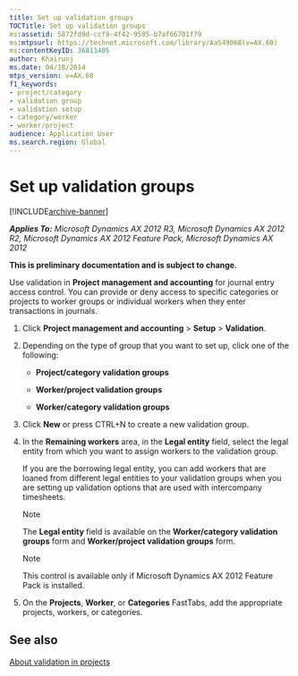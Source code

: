 ```yaml
---
title: Set up validation groups
TOCTitle: Set up validation groups
ms:assetid: 5872fd9d-ccf9-4f42-9595-b7af66701f79
ms:mtpsurl: https://technet.microsoft.com/library/Aa549068(v=AX.60)
ms:contentKeyID: 36811405
author: Khairunj
ms.date: 04/18/2014
mtps_version: v=AX.60
f1_keywords:
- project/category
- validation group
- validation setup
- category/worker
- worker/project
audience: Application User
ms.search.region: Global
---
```


# Set up validation groups 


[!INCLUDE[archive-banner](includes/archive-banner.md)]


_**Applies To:** Microsoft Dynamics AX 2012 R3, Microsoft Dynamics AX 2012 R2, Microsoft Dynamics AX 2012 Feature Pack, Microsoft Dynamics AX 2012_

**This is preliminary documentation and is subject to change.**

Use validation in **Project management and accounting** for journal entry access control. You can provide or deny access to specific categories or projects to worker groups or individual workers when they enter transactions in journals.

1.  Click **Project management and accounting** \> **Setup** \> **Validation**.

2.  Depending on the type of group that you want to set up, click one of the following:
    
      - **Project/category validation groups**
    
      - **Worker/project validation groups**
    
      - **Worker/category validation groups**

3.  Click **New** or press CTRL+N to create a new validation group.

4.  In the **Remaining workers** area, in the **Legal entity** field, select the legal entity from which you want to assign workers to the validation group.
    
    If you are the borrowing legal entity, you can add workers that are loaned from different legal entities to your validation groups when you are setting up validation options that are used with intercompany timesheets.
    
    > [!NOTE]  
    > The <strong>Legal entity</strong> field is available on the <strong>Worker/category validation groups</strong> form and <strong>Worker/project validation groups</strong> form.
    
    > [!NOTE]  
    > <p>This control is available only if Microsoft Dynamics AX 2012 Feature Pack is installed.</p>

5.  On the **Projects**, **Worker**, or **Categories** FastTabs, add the appropriate projects, workers, or categories.

## See also

[About validation in projects](about-validation-in-projects.md)

  


